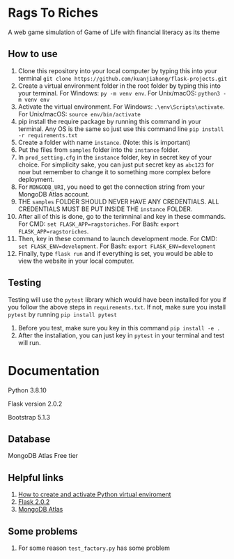 # Rags To Riches
A web game simulation of Game of Life with financial literacy as its theme

## How to use

1. Clone this repository into your local computer by typing this into your terminal `git clone https://github.com/kuanjiahong/flask-projects.git`
2. Create a virtual environment folder in the root folder by typing this into your terminal. For Windows: `py -m venv env`. For Unix/macOS: `python3 -m venv env`
3. Activate the virtual environment. For Windows: `.\env\Scripts\activate`. For Unix/macOS: `source env/bin/activate`
4. pip install the require package by running this command in your terminal. Any OS is the same so just use this command line `pip install -r requirements.txt`
6. Create a folder with name `instance`. (Note: this is important)
7. Put the files from `samples` folder into the `instance` folder. 
8. In `prod_setting.cfg` in the `instance` folder, key in secret key of your choice. For simplicity sake, you can just put secret key as `abc123` for now but remember to change it to something more complex before deployment.
9. For `MONGODB_URI`, you need to get the connection string from your MongoDB Atlas account.
10. THE `samples` FOLDER SHOULD NEVER HAVE ANY CREDENTIALS. ALL CREDENTIALS MUST BE PUT INSIDE THE `instance` FOLDER.
11. After all of this is done, go to the terimninal and key in these commands. For CMD: `set FLASK_APP=ragstoriches`. For Bash: `export FLASK_APP=ragstoriches`.
12. Then, key in these command to launch development mode. For CMD: `set FLASK_ENV=development`. For Bash: `export FLASK_ENV=development` 
13. Finally, type `flask run` and if everything is set, you would be able to view the website in your local computer.

## Testing

Testing will use the `pytest` library which would have been installed for you if you follow the above steps in `requirements.txt`. If not, make sure you install `pytest` by running `pip install pytest`

1. Before you test, make sure you key in this command `pip install -e .`
2. After the installation, you can just key in `pytest` in your terminal and test will run.

# Documentation
Python 3.8.10

Flask version 2.0.2

Bootstrap 5.1.3

## Database

MongoDB Atlas Free tier

## Helpful links
1. [How to create and activate Python virtual enviroment](https://packaging.python.org/en/latest/guides/installing-using-pip-and-virtual-environments/#creating-a-virtual-environment)
2. [Flask 2.0.2](https://flask.palletsprojects.com/en/2.0.x/)
3. [MongoDB Atlas](https://www.mongodb.com/)


## Some problems

1. For some reason `test_factory.py` has some problem
